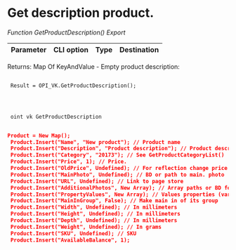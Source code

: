 ﻿---
sidebar_position: 8
---

# Get description product. 



*Function GetProductDescription() Export*

 | Parameter | CLI option | Type | Destination |
 |-|-|-|-|

 
 Returns: Map Of KeyAndValue - Empty product description:


```bsl title="Code example"
	
 Result = OPI_VK.GetProductDescription();
 
	
```

```sh title="CLI command example"
 
 oint vk GetProductDescription


```


```json title="Result"

Product = New Map();
 Product.Insert("Name", "New product"); // Product name
 Product.Insert("Description", "Product description"); // Product description
 Product.Insert("Category", "20173"); // See GetProductCategoryList()
 Product.Insert("Price", 1); // Price.
 Product.Insert("OldPrice", Undefined); // For reflection change price
 Product.Insert("MainPhoto", Undefined); // BD or path to main. photo
 Product.Insert("URL", Undefined); // Link to page store
 Product.Insert("AdditionalPhotos", New Array); // Array paths or BD for add. photo
 Product.Insert("PropertyValues", New Array); // Values properties (variants). Maximum 2
 Product.Insert("MainInGroup", False); // Make main in of its group
 Product.Insert("Width", Undefined); // In millimeters
 Product.Insert("Height", Undefined); // In millimeters
 Product.Insert("Depth", Undefined); // In millimeters
 Product.Insert("Weight", Undefined); // In grams
 Product.Insert("SKU", Undefined); // SKU
 Product.Insert("AvailableBalance", 1);

```
